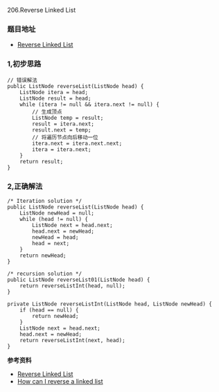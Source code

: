 206.Reverse Linked List

### 题目地址
- [Reverse Linked List](https://leetcode.com/problems/reverse-linked-list/)

### 1,初步思路

```
// 错误解法
public ListNode reverseList(ListNode head) {
    ListNode itera = head;
    ListNode result = head;
    while (itera != null && itera.next != null) {
        // 生成顶点
        ListNode temp = result;
        result = itera.next;
        result.next = temp;
        // 将遍历节点向后移动一位
        itera.next = itera.next.next;
        itera = itera.next;
    }
    return result;
}
```

### 2,正确解法

```
/* Iteration solution */
public ListNode reverseList(ListNode head) {
    ListNode newHead = null;
    while (head != null) {
        ListNode next = head.next;
        head.next = newHead;
        newHead = head;
        head = next;
    }
    return newHead;
}

/* recursion solution */
public ListNode reverseList01(ListNode head) {
    return reverseListInt(head, null);
}

private ListNode reverseListInt(ListNode head, ListNode newHead) {
    if (head == null) {
        return newHead;
    }
    ListNode next = head.next;
    head.next = newHead;
    return reverseListInt(next, head);
}
```

**参考资料**
- [Reverse Linked List](https://leetcode.com/problems/reverse-linked-list/discuss/58125/In-place-iterative-and-recursive-Java-solution)
- [How can I reverse a linked list](https://stackoverflow.com/questions/9076923/how-can-i-reverse-a-linked-list)
